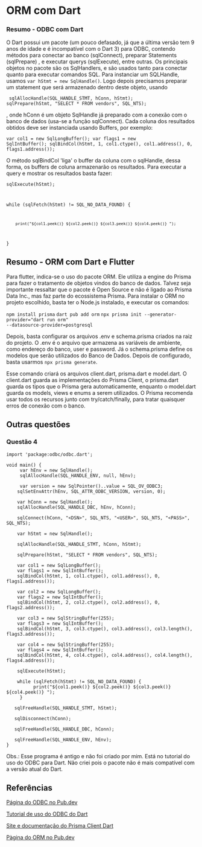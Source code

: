 # ORM com Dart

### Resumo - ODBC com Dart

O Dart possui um pacote (um pouco defasado, já que a última versão tem 9 anos de idade e é incompatível com o Dart 3) para ODBC, contendo métodos para conectar ao banco (sqlConnect), preparar Statements (sqlPrepare) , e executar querys (sqlExecute), entre outras.
Os principais objetos no pacote são os SqlHandlers, e são usados tanto para conectar quanto para executar comandos SQL.
Para instanciar um SQLHandle, usamos <code>var hStmt = new SqlHandle()</code>. Logo depois precisamos preparar um statement que será armazenado dentro deste objeto, usando 

  <code> sqlAllocHandle(SQL_HANDLE_STMT, hConn, hStmt); 
  sqlPrepare(hStmt, "SELECT * FROM vendors", SQL_NTS); </code>

, onde hConn é um objeto SqlHandle já preparado com a conexão com o banco de dados (usa-se a função sqlConnect).
Cada coluna dos resultados obtidos deve ser instanciada usando Buffers, por exemplo:

  <code>var col1 = new SqlLongBuffer();
  var flags1 = new SqlIntBuffer();
  sqlBindCol(hStmt, 1, col1.ctype(), col1.address(), 0, flags1.address());</code>

O método sqlBindCol 'liga' o buffer da coluna com o sqlHandle, dessa forma, os buffers de coluna armazenarão os resultados. Para executar a query e mostrar os resultados basta fazer: 

  <code>sqlExecute(hStmt);

  while (sqlFetch(hStmt) != SQL_NO_DATA_FOUND) {

        print("${col1.peek()} ${col2.peek()} ${col3.peek()} ${col4.peek()} ");
  }
  </code>

## Resumo - ORM com Dart e Flutter

Para flutter, indica-se o uso do pacote ORM. Ele utiliza a engine do Prisma para fazer o tratamento de objetos vindos do banco de dados. Talvez seja importante ressaltar que o pacote é Open Source e não é ligado ao Prisma Data Inc., mas faz parte do ecossistema Prisma.
Para instalar o ORM no projeto escolhido, basta ter o Node.js instalado, e executar os comandos:

<code>npm install prisma</code>
<code>dart pub add orm</code>
<code>npx prisma init --generator-provider="dart run orm" --datasource-provider=postgresql</code>

Depois, basta configurar os arquivos .env e schema.prisma criados na raiz do projeto. O .env é o arquivo que armazena as variáveis de ambiente, como endereço do banco, user e password. Já o schema.prisma define os modelos que serão utilizados do Banco de Dados.
Depois de configurado, basta usarmos <code>npx prisma generate</code>. 

Esse comando criará os arquivos client.dart, prisma.dart e model.dart. O client.dart guarda as implementações do Prisma Client, o prisma.dart guarda os tipos que o Prisma gera automaticamente, enquanto o model.dart guarda os models, views e enums a serem utilizados.
O Prisma recomenda usar todos os recursos junto com try/catch/finally, para tratar quaisquer erros de conexão com o banco.

## Outras questões
### Questão 4
```
import 'package:odbc/odbc.dart';

void main() {
     var hEnv = new SqlHandle();
     sqlAllocHandle(SQL_HANDLE_ENV, null, hEnv);

     var version = new SqlPointer()..value = SQL_OV_ODBC3;
    sqlSetEnvAttr(hEnv, SQL_ATTR_ODBC_VERSION, version, 0);

    var hConn = new SqlHandle();
    sqlAllocHandle(SQL_HANDLE_DBC, hEnv, hConn);

    sqlConnect(hConn, "<DSN>", SQL_NTS, "<USER>", SQL_NTS, "<PASS>", SQL_NTS);

    var hStmt = new SqlHandle();

    sqlAllocHandle(SQL_HANDLE_STMT, hConn, hStmt);

    sqlPrepare(hStmt, "SELECT * FROM vendors", SQL_NTS);

    var col1 = new SqlLongBuffer();
    var flags1 = new SqlIntBuffer();
    sqlBindCol(hStmt, 1, col1.ctype(), col1.address(), 0, flags1.address());

    var col2 = new SqlLongBuffer();
    var flags2 = new SqlIntBuffer();
    sqlBindCol(hStmt, 2, col2.ctype(), col2.address(), 0, flags2.address());

    var col3 = new SqlStringBuffer(255);
    var flags3 = new SqlIntBuffer();
    sqlBindCol(hStmt, 3, col3.ctype(), col3.address(), col3.length(), flags3.address());

    var col4 = new SqlStringBuffer(255);
    var flags4 = new SqlIntBuffer();
    sqlBindCol(hStmt, 4, col4.ctype(), col4.address(), col4.length(), flags4.address());

    sqlExecute(hStmt);

    while (sqlFetch(hStmt) != SQL_NO_DATA_FOUND) {
          print("${col1.peek()} ${col2.peek()} ${col3.peek()} ${col4.peek()} ");
     }

   sqlFreeHandle(SQL_HANDLE_STMT, hStmt);

   sqlDisconnect(hConn);

   sqlFreeHandle(SQL_HANDLE_DBC, hConn);

   sqlFreeHandle(SQL_HANDLE_ENV, hEnv);
}
```
Obs.: Esse programa é antigo e não foi criado por mim. Está no tutorial do uso do ODBC para Dart. Não criei pois o pacote não é mais compatível com a versão atual do Dart.


## Referências

<a href="https://pub.dev/packages/odbc">Página do ODBC no Pub.dev</a>

<a href="https://stackoverflow.com/questions/25750834/how-to-use-odbc-binding-for-dart">Tutorial de uso do ODBC do Dart</a>

<a href="https://prisma.pub">Site e documentação do Prisma Client Dart</a>

<a href="https://pub.dev/packages/orm">Pàgina do ORM no Pub.dev</a>
